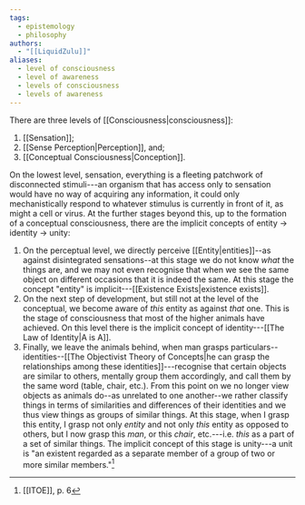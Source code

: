 ```yaml
---
tags:
  - epistemology
  - philosophy
authors:
  - "[[LiquidZulu]]"
aliases:
  - level of consciousness
  - level of awareness
  - levels of consciousness
  - levels of awareness
---
```

There are three levels of [[Consciousness|consciousness]]:
1. [[Sensation]];
2. [[Sense Perception|Perception]], and;
3. [[Conceptual Consciousness|Conception]].

On the lowest level, sensation, everything is a fleeting patchwork of disconnected stimuli---an organism that has access only to sensation would have no way of acquiring any information, it could only mechanistically respond to whatever stimulus is currently in front of it, as might a cell or virus. At the further stages beyond this, up to the formation of a conceptual consciousness, there are the implicit concepts of entity -> identity -> unity:
1. On the perceptual level, we directly perceive [[Entity|entities]]--as against disintegrated sensations--at this stage we do not know *what* the things are, and we may not even recognise that when we see the same object on different occasions that it is indeed the same. At this stage the concept "entity" is implicit---[[Existence Exists|existence exists]].
2. On the next step of development, but still not at the level of the conceptual, we become aware of *this* entity as against *that* one. This is the stage of consciousness that most of the higher animals have achieved. On this level there is the implicit concept of identity---[[The Law of Identity|A is A]].
3. Finally, we leave the animals behind, when man grasps particulars--identities--[[The Objectivist Theory of Concepts|he can grasp the relationships among these identities]]---recognise that certain objects are similar to others, mentally group them accordingly, and call them by the same word (table, chair, etc.). From this point on we no longer view objects as animals do--as unrelated to one another--we rather classify things in terms of similarities and differences of their identities and we thus view things as groups of similar things. At this stage, when I grasp this entity, I grasp not only *entity* and not only *this* entity as opposed to others, but I now grasp this *man*, or this *chair*, etc.---i.e. *this* as a part of a set of similar things. The implicit concept of this stage is unity---a unit is "an existent regarded as a separate member of a group of two or more similar members."[^1]

[^1]: [[ITOE]], p. 6